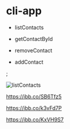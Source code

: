 # cli-app


<ul>
    <li>
    <p>listContacts</p>
    <a href="https://ibb.co/ncWkWkF"></a>
  </li>
  <li>
    <p>getContactById</p>
    <a href="https://ibb.co/SB6Tfz5"></a>
  </li>
  <li> 
   <p>removeContact</p>
    <a href="https://ibb.co/k3vFd7P"></a></li>
  <li> 
   <p>addContact</p>
    <a href="https://ibb.co/KxVH9S7"></a></li>
</ul>;


![listContacts](https://ibb.co/ncWkWkF)

https://ibb.co/SB6Tfz5

https://ibb.co/k3vFd7P

https://ibb.co/KxVH9S7
